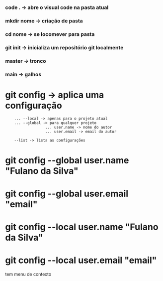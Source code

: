 ### code . -> abre o visual code na pasta atual
 
### mkdir nome -> criação de pasta
 
### cd nome -> se locomever para pasta
 
### git init -> inicializa um repositório git localmente
 
### master -> tronco
  
### main -> galhos
 
# git config -> aplica uma configuração
        ... --local -> apenas para o projeto atual
        ... --global -> para qualquer projeto
                      ... user.name -> nome do autor
                      ... user.email -> email do autor
 
        --list -> lista as configurações
 
# git config --global user.name "Fulano da Silva"
 
# git config --global user.email "email"
 
# git config --local user.name "Fulano da Silva"
 
# git config --local user.email "email"
tem menu de contexto
